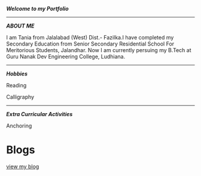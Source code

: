 ***Welcome to my Portfolio***

___
***ABOUT ME***



I am Tania from Jalalabad (West) Dist.- Fazilka.I have completed my Secondary Education from Senior Secondary Residential School For Meritorious Students, Jalandhar. Now I am currently persuing my B.Tech at Guru Nanak Dev Engineering College, Ludhiana.

___
***Hobbies***

Reading 

Calligraphy

___
***Extra Curricular Activities***

Anchoring 


# Blogs
[view my blog](https://tania0507.github.io/my_experienc%20/)